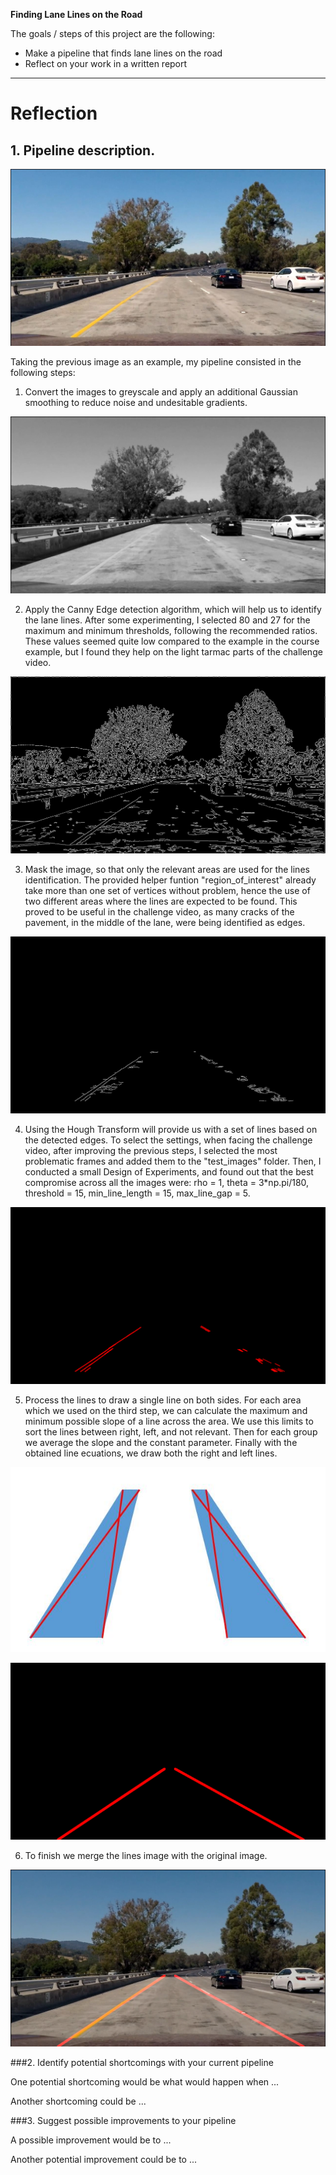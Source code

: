 
**Finding Lane Lines on the Road**

The goals / steps of this project are the following:
* Make a pipeline that finds lane lines on the road
* Reflect on your work in a written report


[//]: # (Image References)

[image1]: ./writeup/extra6.jpg "Original Image"
[image2]: ./writeup/extra6_grey.jpg "Grayscale"
[image3]: ./writeup/extra6_canny_edge.jpg "Canny Edge Image"
[image4]: ./writeup/extra6_masked_canny_edge.jpg "Masked Canny Edge Image"
[image5]: ./writeup/hough_lines.jpg "Hough Lines Image"
[image6]: ./writeup/mask_areas.jpg "Mask Areas"
[image7]: ./writeup/extra6_lines.jpg "Final Lines Image"
[image8]: ./writeup/extra6_final.jpg "Final Image"


---

# Reflection

## 1. Pipeline description.

![Original Image][image1]

Taking the previous image as an example, my pipeline consisted in the following steps:

1. Convert the images to greyscale and apply an additional Gaussian smoothing to reduce noise and undesitable gradients. 

![Grayscale Image][image2]

2. Apply the Canny Edge detection algorithm, which will help us to identify the lane lines. After some experimenting, I selected 80 and 27 for the maximum and minimum thresholds, following the recommended ratios.
These values seemed  quite low compared to the example in the course example, but I found they help on the light tarmac parts of the challenge video.

![Canny Edge Image][image3]

3. Mask the image, so that only the relevant areas are used for the lines identification. The provided helper funtion "region_of_interest" already take more than one set of vertices without problem, hence the use of two different areas where the lines are expected to be found.
This proved to be useful in the challenge video, as many cracks of the pavement, in the middle of the lane, were being identified as edges.

![Masked Canny Edge Image][image4]

4. Using the Hough Transform will provide us with a set of lines based on the detected edges. To select the settings, when facing the challenge video, after improving the previous steps, I selected the most problematic frames and added them to the "test_images" folder.
Then, I conducted a small Design of Experiments, and found out that the best compromise across all the images were: rho = 1, theta = 3*np.pi/180, threshold = 15, min_line_length = 15, max_line_gap = 5.

![Hough Lines Image][image5]

5. Process the lines to draw a single line on both sides. For each area which we used on the third step, we can calculate the maximum and minimum possible slope of a line across the area.
We use this limits to sort the lines between right, left, and not relevant. Then for each group we average the slope and the constant parameter. Finally with the obtained line ecuations, we draw both the right and left lines.
 
![Masked Areas Image][image6]

![Lines Image][image7]

6. To finish we merge the lines image with the original image.
 
![Final Image][image8]


###2. Identify potential shortcomings with your current pipeline


One potential shortcoming would be what would happen when ... 

Another shortcoming could be ...


###3. Suggest possible improvements to your pipeline

A possible improvement would be to ...

Another potential improvement could be to ...